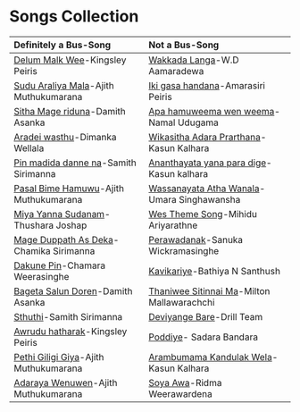 # Songs Collection

| Definitely a Bus-Song | Not a Bus-Song |
| :---         | :---         |
| [Delum Malk Wee](https://www.youtube.com/watch?v=UtKqd3QWdu4)-Kingsley Peiris | [Wakkada Langa](https://www.youtube.com/watch?v=Lv0Lz1Gfc80)-W.D Aamaradewa |
| [Sudu Araliya Mala](https://youtu.be/okHjqFeGEzs)-Ajith Muthukumarana | [Iki gasa handana](https://youtu.be/U400UCdUUaM)-Amarasiri Peiris |
| [Sitha Mage riduna](https://youtu.be/L2VGDuvwLXA)-Damith Asanka | [Apa hamuweema wen weema](https://youtu.be/KyAVb7MPx2I)-Namal Udugama |
| [Aradei wasthu](https://www.youtube.com/watch?v=CL-Tz5yQ5SQ)-Dimanka Wellala | [Wikasitha Adara Prarthana](https://www.youtube.com/watch?v=fP10z3F2ah8)-Kasun Kalhara |
| [Pin madida danne na](https://www.youtube.com/watch?v=MvPtX-4-Nns)-Samith Sirimanna| [Ananthayata yana para dige](https://www.youtube.com/watch?v=hOzj9ZmX8XA)-Kasun kalhara |
| [Pasal Bime Hamuwu](https://www.youtube.com/watch?v=w2mPzfbLTvw)-Ajith Muthukumarana| [Wassanayata Atha Wanala](https://www.youtube.com/watch?v=8aCJlTqPsHM)-Umara Singhawansha |
| [Miya Yanna Sudanam](https://www.youtube.com/watch?v=yA2P3FAoiUI)-Thushara Joshap |[Wes Theme Song](https://www.youtube.com/watch?v=9qPZXdsvI48)-Mihidu Ariyarathne |
| [Mage Duppath As Deka](https://www.youtube.com/watch?v=22yH9sTLFLg)-Chamika Sirimanna |[Perawadanak](https://www.youtube.com/watch?v=jJmAyoJ-LOY)-Sanuka Wickramasinghe |
| [Dakune Pin](https://www.youtube.com/watch?v=BsCnUzbXVxM)-Chamara Weerasinghe |[Kavikariye](https://www.youtube.com/watch?v=cQlcRxFkkR4)-Bathiya N Santhush |
| [Bageta Salun Doren](https://www.youtube.com/watch?v=aZnZzgMFOEw)-Damith Asanka |[Thaniwee Sitinnai Ma](https://www.youtube.com/watch?v=dnslaxgpE0w)-Milton Mallawarachchi |
| [Sthuthi](https://www.youtube.com/watch?v=qiSZUyZUiyo)-Samith Sirimanna | [Deviyange Bare](https://www.youtube.com/watch?v=-Yj1At289rw)-Drill Team |
| [Awrudu hatharak](https://www.youtube.com/watch?v=UT-z04jfMg4)-Kingsley Peiris | [Poddiye](https://www.youtube.com/watch?v=doHzexvrJFc)- Sadara Bandara |
| [Pethi Giligi Giya](https://www.youtube.com/watch?v=D-3Q0-ZibU4)-Ajith Muthukumarana| [Arambumama Kandulak Wela](https://www.youtube.com/watch?v=aNEX3fopDzU)-Kasun Kalhara |
| [Adaraya Wenuwen](https://www.youtube.com/watch?v=-bimqNc3iW4)-Ajith Muthukumarana | [Soya Awa](https://www.youtube.com/watch?v=ixnjDzxjey0)-Ridma Weerawardena |
